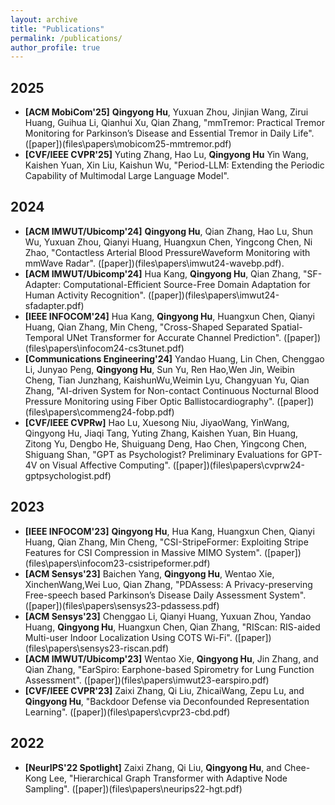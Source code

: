 ```yaml
---
layout: archive
title: "Publications"
permalink: /publications/
author_profile: true
---
```

<h2> 2025 </h2>

- **[ACM MobiCom'25]** **Qingyong Hu**,  Yuxuan Zhou, Jinjian Wang, Zirui Huang, Guihua Li, Qianhui Xu, Qian Zhang, "mmTremor: Practical Tremor Monitoring for Parkinson’s Disease and Essential Tremor in Daily Life".([paper])(files\papers\mobicom25-mmtremor.pdf)
- **[CVF/IEEE CVPR'25]** Yuting Zhang, Hao Lu, **Qingyong Hu**  Yin Wang, Kaishen Yuan, Xin Liu, Kaishun Wu, "Period-LLM: Extending the Periodic Capability of Multimodal Large Language Model".

<h2> 2024 </h2>

- **[ACM IMWUT/Ubicomp'24]** **Qingyong Hu**,  Qian Zhang, Hao Lu, Shun Wu, Yuxuan Zhou, Qianyi Huang, Huangxun Chen, Yingcong Chen, Ni Zhao, "Contactless Arterial Blood PressureWaveform Monitoring with mmWave Radar". ([paper])(files\papers\imwut24-wavebp.pdf).
- **[ACM IMWUT/Ubicomp'24]** Hua Kang, **Qingyong Hu**,  Qian Zhang, "SF-Adapter: Computational-Efficient Source-Free Domain Adaptation for Human Activity Recognition". ([paper])(files\papers\imwut24-sfadapter.pdf)
- **[IEEE INFOCOM'24]** Hua Kang, **Qingyong Hu**,  Huangxun Chen, Qianyi Huang, Qian Zhang, Min Cheng, "Cross-Shaped Separated Spatial-Temporal UNet Transformer for Accurate Channel Prediction". ([paper])(files\papers\infocom24-cs3tunet.pdf)
- **[Communications Engineering'24]** Yandao Huang, Lin Chen, Chenggao Li, Junyao Peng, **Qingyong Hu**,  Sun Yu, Ren Hao,Wen Jin, Weibin Cheng, Tian Junzhang, KaishunWu,Weimin Lyu, Changyuan Yu, Qian Zhang, "AI-driven System for Non-contact Continuous Nocturnal Blood Pressure Monitoring using Fiber Optic Ballistocardiography". ([paper])(files\papers\commeng24-fobp.pdf)
- **[CVF/IEEE CVPRw]** Hao Lu, Xuesong Niu, JiyaoWang, YinWang, Qingyong Hu, Jiaqi Tang, Yuting Zhang, Kaishen Yuan, Bin Huang, Zitong Yu, Dengbo He, Shuiguang Deng, Hao Chen, Yingcong Chen, Shiguang Shan, "GPT as Psychologist? Preliminary Evaluations for GPT-4V on Visual Affective Computing". ([paper])(files\papers\cvprw24-gptpsychologist.pdf)

<h2>2023</h2>

- **[IEEE INFOCOM'23]** **Qingyong Hu**,  Hua Kang, Huangxun Chen, Qianyi Huang, Qian Zhang, Min Cheng, "CSI-StripeFormer: Exploiting Stripe Features for CSI Compression in Massive MIMO System". ([paper])(files\papers\infocom23-csistripeformer.pdf)
- **[ACM Sensys'23]** Baichen Yang, **Qingyong Hu**,  Wentao Xie, XinchenWang,Wei Luo, Qian Zhang, "PDAssess: A Privacy-preserving Free-speech based Parkinson’s Disease Daily Assessment System". ([paper])(files\papers\sensys23-pdassess.pdf)
- **[ACM Sensys'23]** Chenggao Li, Qianyi Huang, Yuxuan Zhou, Yandao Huang, **Qingyong Hu**,  Huangxun Chen, Qian Zhang, "RIScan: RIS-aided Multi-user Indoor Localization Using COTS Wi-Fi". ([paper])(files\papers\sensys23-riscan.pdf)
- **[ACM IMWUT/Ubicomp'23]** Wentao Xie, **Qingyong Hu**,  Jin Zhang, and Qian Zhang, "EarSpiro: Earphone-based Spirometry for Lung Function Assessment". ([paper])(files\papers\imwut23-earspiro.pdf)
- **[CVF/IEEE CVPR'23]** Zaixi Zhang, Qi Liu, ZhicaiWang, Zepu Lu, and **Qingyong Hu**,
  "Backdoor Defense via Deconfounded Representation Learning". ([paper])(files\papers\cvpr23-cbd.pdf)       

<h2>2022</h2>

- **[NeurIPS'22 Spotlight]** Zaixi Zhang, Qi Liu, **Qingyong Hu**,  and Chee-Kong Lee, "Hierarchical Graph Transformer with Adaptive Node Sampling". ([paper])(files\papers\neurips22-hgt.pdf)
